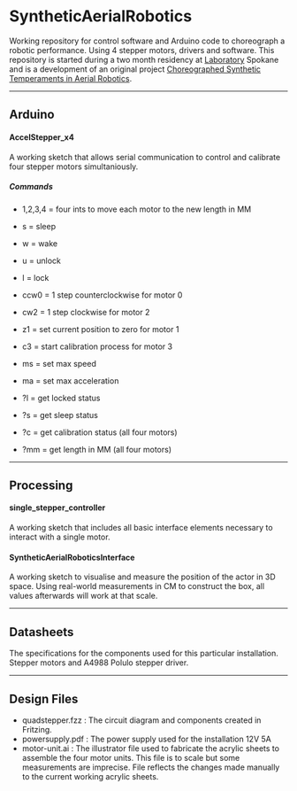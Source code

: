 # SyntheticAerialRobotics #

Working repository for control software and Arduino code to choreograph a robotic performance. Using 4 stepper motors, drivers and software. This repository is started during a two month residency at [Laboratory](http://laboratoryspokane.com) Spokane and is a development of an original project [Choreographed Synthetic Temperaments in Aerial Robotics](http://lukesturgeon.co.uk/Choreographed-Synthetic-Temperaments-in-Aerial-Robotics).

---

## Arduino ##

#### AccelStepper_x4
A working sketch that allows serial communication to control and calibrate four stepper motors simultaniously.

##### Commands

- 1,2,3,4 = four ints to move each motor to the new length in MM

- s 	= sleep
- w 	= wake
- u 	= unlock
- l 	= lock

- ccw0 	= 1 step counterclockwise for motor 0
- cw2 	= 1 step clockwise for motor 2
- z1 	= set current position to zero for motor 1
- c3 	= start calibration process for motor 3

- ms 	= set max speed
- ma 	= set max acceleration

- ?l 	= get locked status
- ?s 	= get sleep status
- ?c 	= get calibration status (all four motors)
- ?mm 	= get length in MM (all four motors)

---

## Processing ##

#### single_stepper_controller
A working sketch that includes all basic interface elements necessary to interact with a single motor.

#### SyntheticAerialRoboticsInterface
A working sketch to visualise and measure the position of the actor in 3D space. Using real-world measurements in CM to construct the box, all values afterwards will work at that scale.

---

## Datasheets ##

The specifications for the components used for this particular installation. Stepper motors and A4988 Polulo stepper driver.

---

## Design Files ##

- quadstepper.fzz : The circuit diagram and components created in Fritzing.
- powersupply.pdf : The power supply used for the installation 12V 5A
- motor-unit.ai : The illustrator file used to fabricate the acrylic sheets to assemble the four motor units. This file is to scale but some measurements are imprecise. File reflects the changes made manually to the current working acrylic sheets.